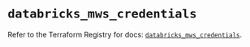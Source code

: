 # `databricks_mws_credentials`

Refer to the Terraform Registry for docs: [`databricks_mws_credentials`](https://registry.terraform.io/providers/databricks/databricks/1.89.0/docs/resources/mws_credentials).
